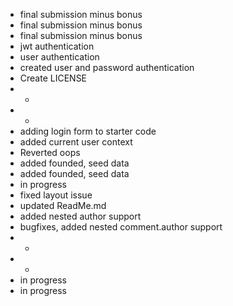 - final submission minus bonus
- final submission minus bonus
- final submission minus bonus
- jwt authentication
- user authentication
- created user and password authentication
- Create LICENSE
- -
- -
- adding login form to starter code
- added current user context
- Reverted oops
- added founded, seed data
- added founded, seed data
- in progress
- fixed layout issue
- updated ReadMe.md
- added nested author support
- bugfixes, added nested comment.author support
- -
- -
- in progress
- in progress

